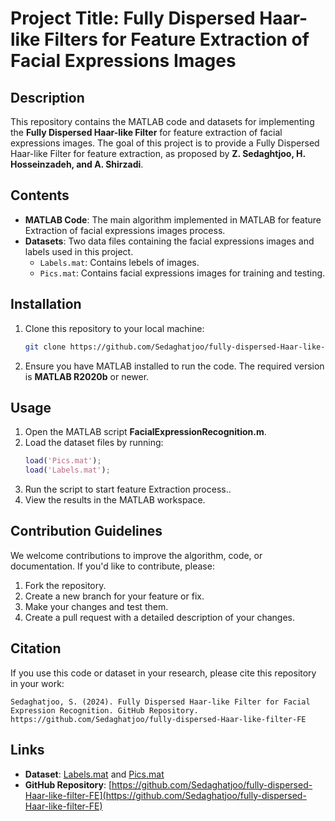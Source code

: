 # Project Title: Fully Dispersed Haar-like Filters for Feature Extraction of Facial Expressions Images

## Description
This repository contains the MATLAB code and datasets for implementing the **Fully Dispersed Haar-like Filter** for feature extraction of facial expressions images. The goal of this project is to provide a Fully Dispersed Haar-like Filter for feature extraction, as proposed by **Z. Sedaghtjoo, H. Hosseinzadeh, and A. Shirzadi**.

## Contents
- **MATLAB Code**: The main algorithm implemented in MATLAB for feature Extraction of facial expressions images process.
- **Datasets**: Two data files containing the facial expressions images and labels used in this project.
  - `Labels.mat`: Contains lebels of images.
  - `Pics.mat`: Contains facial expressions images for training and testing.

## Installation
1. Clone this repository to your local machine:
   ```bash
   git clone https://github.com/Sedaghatjoo/fully-dispersed-Haar-like-filter.git

   ```

2. Ensure you have MATLAB installed to run the code. The required version is **MATLAB R2020b** or newer.

## Usage
1. Open the MATLAB script **FacialExpressionRecognition.m**.
2. Load the dataset files by running:
   ```matlab
   load('Pics.mat');
   load('Labels.mat');
   ```
3. Run the script to start feature Extraction process..
4. View the results in the MATLAB workspace.

## Contribution Guidelines
We welcome contributions to improve the algorithm, code, or documentation. If you'd like to contribute, please:
1. Fork the repository.
2. Create a new branch for your feature or fix.
3. Make your changes and test them.
4. Create a pull request with a detailed description of your changes.


## Citation
If you use this code or dataset in your research, please cite this repository in your work:
```
Sedaghatjoo, S. (2024). Fully Dispersed Haar-like Filter for Facial Expression Recognition. GitHub Repository. https://github.com/Sedaghatjoo/fully-dispersed-Haar-like-filter-FE
```

## Links
- **Dataset**: [Labels.mat](https://github.com/Sedaghatjoo/fully-dispersed-Haar-like-filter-FE/blob/main/Labels.mat) and [Pics.mat](https://github.com/Sedaghatjoo/fully-dispersed-Haar-like-filter-FE/blob/main/Pics.mat)
- **GitHub Repository**: [https://github.com/Sedaghatjoo/fully-dispersed-Haar-like-filter-FE](https://github.com/Sedaghatjoo/fully-dispersed-Haar-like-filter-FE)
